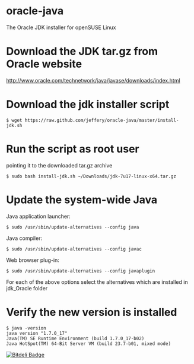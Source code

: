 oracle-java
===========

The Oracle JDK installer for openSUSE Linux

Download the JDK tar.gz from Oracle website
=
  http://www.oracle.com/technetwork/java/javase/downloads/index.html

Download the jdk installer script
=

    $ wget https://raw.github.com/jeffery/oracle-java/master/install-jdk.sh

Run the script as root user
=
pointing it to the downloaded tar.gz archive

    $ sudo bash install-jdk.sh ~/Downloads/jdk-7u17-linux-x64.tar.gz
    
Update the system-wide Java
=

Java application launcher:
    
    $ sudo /usr/sbin/update-alternatives --config java
    
Java compiler:
    
    $ sudo /usr/sbin/update-alternatives --config javac
    
Web browser plug-in:
    
    $ sudo /usr/sbin/update-alternatives --config javaplugin
    
For each of the above options select the alternatives which are installed in jdk_Oracle folder
    
Verify the new version is installed
=
    $ java -version
    java version "1.7.0_17"
    Java(TM) SE Runtime Environment (build 1.7.0_17-b02)
    Java HotSpot(TM) 64-Bit Server VM (build 23.7-b01, mixed mode)


[![Bitdeli Badge](https://d2weczhvl823v0.cloudfront.net/jeffery/oracle-java/trend.png)](https://bitdeli.com/free "Bitdeli Badge")

